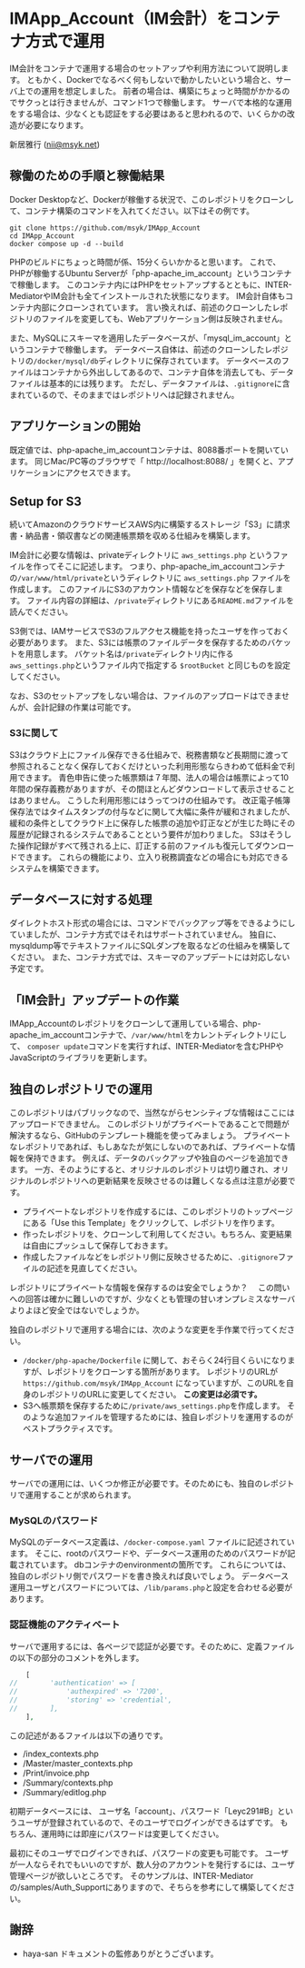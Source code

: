 # IMApp_Account（IM会計）をコンテナ方式で運用

IM会計をコンテナで運用する場合のセットアップや利用方法について説明します。
ともかく、Dockerでなるべく何もしないで動かしたいという場合と、サーバ上での運用を想定しました。
前者の場合は、構築にちょっと時間がかかるのでサクっとは行きませんが、コマンド1つで稼働します。
サーバで本格的な運用をする場合は、少なくとも認証をする必要はあると思われるので、いくらかの改造が必要になります。

新居雅行 (nii@msyk.net)

## 稼働のための手順と稼働結果

Docker Desktopなど、Dockerが稼働する状況で、このレポジトリをクローンして、コンテナ構築のコマンドを入れてください。以下はその例です。
```
git clone https://github.com/msyk/IMApp_Account
cd IMApp_Account
docker compose up -d --build
```
PHPのビルドにちょっと時間が係、15分くらいかかると思います。
これで、PHPが稼働するUbuntu Serverが「php-apache_im_account」というコンテナで稼働します。
このコンテナ内にはPHPをセットアップするとともに、INTER-MediatorやIM会計も全てインストールされた状態になります。
IM会計自体もコンテナ内部にクローンされています。
言い換えれば、前述のクローンしたレポジトリのファイルを変更しても、Webアプリケーション側は反映されません。

また、MySQLにスキーマを適用したデータベースが、「mysql_im_account」というコンテナで稼働します。
データベース自体は、前述のクローンしたレポジトリの```/docker/mysql/db```ディレクトリに保存されています。
データベースのファイルはコンテナから外出ししてあるので、コンテナ自体を消去しても、データファイルは基本的には残ります。
ただし、データファイルは、```.gitignore```に含まれているので、そのままではレポジトリへは記録されません。

## アプリケーションの開始
既定値では、php-apache_im_accountコンテナは、8088番ポートを開いています。
同じMac/PC等のブラウザで「 http://localhost:8088/ 」を開くと、アプリケーションにアクセスできます。

## Setup for S3

続いてAmazonのクラウドサービスAWS内に構築するストレージ「S3」に請求書・納品書・領収書などの関連帳票類を収める仕組みを構築します。

IM会計に必要な情報は、privateディレクトリに ```aws_settings.php``` というファイルを作ってそこに記述します。
つまり、php-apache_im_accountコンテナの```/var/www/html/private```というディレクトリに ```aws_settings.php``` ファイルを作成します。
このファイルにS3のアカウント情報などを保存などを保存します。
ファイル内容の詳細は、```/private```ディレクトリにある```README.md```ファイルを読んでください。

S3側では、IAMサービスでS3のフルアクセス機能を持ったユーザを作っておく必要があります。
また、S3には帳票のファイルデータを保存するためのバケットを用意します。
バケット名は```/private```ディレクトリ内に作る```aws_settings.php```というファイル内で指定する ```$rootBucket``` と同じものを設定してください。

なお、S3のセットアップをしない場合は、ファイルのアップロードはできませんが、会計記録の作業は可能です。

### S3に関して

S3はクラウド上にファイル保存できる仕組みで、税務書類など長期間に渡って参照されることなく保存しておくだけといった利用形態ならきわめて低料金で利用できます。
青色申告に使った帳票類は７年間、法人の場合は帳票によって10年間の保存義務がありますが、その間ほとんどダウンロードして表示させることはありません。
こうした利用形態にはうってつけの仕組みです。
改正電子帳簿保存法ではタイムスタンプの付与などに関して大幅に条件が緩和されましたが、
緩和の条件としてクラウド上に保存した帳票の追加や訂正などが生じた時にその履歴が記録されるシステムであることという要件が加わりました。
S3はそうした操作記録がすべて残される上に、訂正する前のファイルも復元してダウンロードできます。
これらの機能により、立入り税務調査などの場合にも対応できるシステムを構築できます。

## データベースに対する処理

ダイレクトホスト形式の場合には、コマンドでバックアップ等をできるようにしていましたが、コンテナ方式ではそれはサポートされていません。
独自に、mysqldump等でテキストファイルにSQLダンプを取るなどの仕組みを構築してください。
また、コンテナ方式では、スキーマのアップデートには対応しない予定です。

## 「IM会計」アップデートの作業

IMApp_Accountのレポジトリをクローンして運用している場合、php-apache_im_accountコンテナで、```/var/www/html```をカレントディレクトリにして、
```composer update```コマンドを実行すれば、INTER-Mediatorを含むPHPやJavaScriptのライブラリを更新します。

## 独自のレポジトリでの運用

このレポジトリはパブリックなので、当然ながらセンシティブな情報はここにはアップロードできません。
このレポジトリがプライベートであることで問題が解決するなら、GitHubのテンプレート機能を使ってみましょう。
プライベートなレポジトリであれば、もしあなたが気にしないのであれば、プライベートな情報を保持できます。
例えば、データのバックアップや独自のページを追加できます。
一方、そのようにすると、オリジナルのレポジトリは切り離され、オリジナルのレポジトリへの更新結果を反映させるのは難しくなる点は注意が必要です。

- プライベートなレポジトリを作成するには、このレポジトリのトップページにある「Use this Template」をクリックして、レポジトリを作ります。
- 作ったレポジトリを、クローンして利用してください。もちろん、変更結果は自由にプッシュして保存しておきます。
- 作成したファイルなどをレポジトリ側に反映させるために、```.gitignore```ファイルの記述を見直してください。

レポジトリにプライベートな情報を保存するのは安全でしょうか？　
この問いへの回答は確かに難しいのですが、少なくとも管理の甘いオンプレミスなサーバよりよほど安全ではないでしょうか。

独自のレポジトリで運用する場合には、次のような変更を手作業で行ってください。

- ```/docker/php-apache/Dockerfile``` に関して、おそらく24行目くらいになりますが、レポジトリをクローンする箇所があります。
  レポジトリのURLが ```https://github.com/msyk/IMApp_Account``` になっていますが、このURLを自身のレポジトリのURLに変更してください。
  **この変更は必須です。**
- S3へ帳票類を保存するために```/private/aws_settings.php```を作成します。
  そのような追加ファイルを管理するためには、独自レポジトリを運用するのがベストプラクティスです。

## サーバでの運用

サーバでの運用には、いくつか修正が必要です。そのためにも、独自のレポジトリで運用することが求められます。

### MySQLのパスワード

MySQLのデータベース定義は、```/docker-compose.yaml``` ファイルに記述されています。
そこに、rootのパスワードや、データベース運用のためのパスワードが記載されています。
dbコンテナのenvironmentの箇所です。
これらについては、独自のレポジトリ側でパスワードを書き換えれば良いでしょう。
データベース運用ユーザとパスワードについては、```/lib/params.php```と設定を合わせる必要があります。

### 認証機能のアクティベート

サーバで運用するには、各ページで認証が必要です。そのために、定義ファイルの以下の部分のコメントを外します。

```php
    [
//        'authentication' => [
//            'authexpired' => '7200',
//            'storing' => 'credential',
//        ],
    ],
```

この記述があるファイルは以下の通りです。

- /index_contexts.php
- /Master/master_contexts.php
- /Print/invoice.php
- /Summary/contexts.php
- /Summary/editlog.php

初期データベースには、 ユーザ名「account」、パスワード「Leyc291#B」というユーザが登録されているので、そのユーザでログインができるはずです。
もちろん、運用時には即座にパスワードは変更してください。

最初にそのユーザでログインできれば、パスワードの変更も可能です。
ユーザが一人ならそれでもいいのですが、数人分のアカウントを発行するには、ユーザ管理ページが欲しいところです。
そのサンプルは、INTER-Mediatorの/samples/Auth_Supportにありますので、そちらを参考にして構築してください。

## 謝辞

- haya-san ドキュメントの監修ありがとうございます。